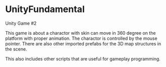 # UnityFundamental
Unity Game #2

This game is about a charactor with skin can move in 360 degree on the platform with proper animation.
The charactor is controlled by the mouse pointer.
There are also other imported prefabs for the 3D map structures in the scene.

This also includes other scripts that are useful for gameplay programming.
